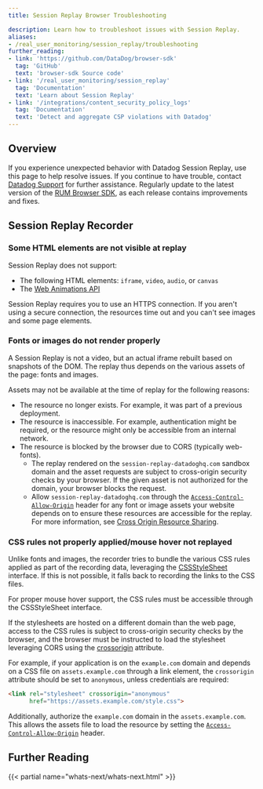 ```yaml
---
title: Session Replay Browser Troubleshooting

description: Learn how to troubleshoot issues with Session Replay.
aliases:
- /real_user_monitoring/session_replay/troubleshooting
further_reading:
- link: 'https://github.com/DataDog/browser-sdk'
  tag: 'GitHub'
  text: 'browser-sdk Source code'
- link: '/real_user_monitoring/session_replay'
  tag: 'Documentation'
  text: 'Learn about Session Replay'
- link: '/integrations/content_security_policy_logs'
  tag: 'Documentation'
  text: 'Detect and aggregate CSP violations with Datadog'
---
```


## Overview

If you experience unexpected behavior with Datadog Session Replay, use this page to help resolve issues. If you continue to have trouble, contact [Datadog Support][1] for further assistance. Regularly update to the latest version of the [RUM Browser SDK][2], as each release contains improvements and fixes.

## Session Replay Recorder

### Some HTML elements are not visible at replay

Session Replay does not support:

- The following HTML elements: `iframe`, `video`, `audio`, or `canvas`
- The [Web Animations API][7]

Session Replay requires you to use an HTTPS connection. If you aren't using a secure connection, the resources time out and you can't see images and some page elements.

### Fonts or images do not render properly

A Session Replay is not a video, but an actual iframe rebuilt based on snapshots of the DOM. The replay thus depends on the various assets of the page: fonts and images.

Assets may not be available at the time of replay for the following reasons:

- The resource no longer exists. For example, it was part of a previous deployment.
- The resource is inaccessible. For example, authentication might be required, or the resource might only be accessible from an internal network.
- The resource is blocked by the browser due to CORS (typically web-fonts).
   - The replay rendered on the `session-replay-datadoghq.com` sandbox domain and the asset requests are subject to cross-origin security checks by your browser. If the given asset is not authorized for the domain, your browser blocks the request.
   - Allow `session-replay-datadoghq.com` through the [`Access-Control-Allow-Origin`][3] header for any font or image assets your website depends on to ensure these resources are accessible for the replay. For more information, see [Cross Origin Resource Sharing][4].

### CSS rules not properly applied/mouse hover not replayed

Unlike fonts and images, the recorder tries to bundle the various CSS rules applied as part of the recording data, leveraging the [CSSStyleSheet][5] interface. If this is not possible, it falls back to recording the links to the CSS files.

For proper mouse hover support, the CSS rules must be accessible through the CSSStyleSheet interface.

If the stylesheets are hosted on a different domain than the web page, access to the CSS rules is subject to cross-origin security checks by the browser, and the browser must be instructed to load the stylesheet leveraging CORS using the [crossorigin][6] attribute.

For example, if your application is on the `example.com` domain and depends on a CSS file on `assets.example.com` through a link element, the `crossorigin` attribute should be set to `anonymous`, unless credentials are required:

```html
<link rel="stylesheet" crossorigin="anonymous"
      href="https://assets.example.com/style.css">
```

Additionally, authorize the `example.com` domain in the `assets.example.com`. This allows the assets file to load the resource by setting the [`Access-Control-Allow-Origin`][3] header.

## Further Reading

{{< partial name="whats-next/whats-next.html" >}}

[1]: /help
[2]: https://github.com/DataDog/browser-sdk/blob/main/CHANGELOG.md
[3]: https://developer.mozilla.org/en-US/docs/Web/HTTP/Headers/Access-Control-Allow-Origin
[4]: https://developer.mozilla.org/en-US/docs/Web/HTTP/CORS
[5]: https://developer.mozilla.org/en-US/docs/Web/API/CSSStyleSheet
[6]: https://developer.mozilla.org/en-US/docs/Web/HTML/Attributes/crossorigin
[7]: https://developer.mozilla.org/en-US/docs/Web/API/Web_Animations_API/Using_the_Web_Animations_API
